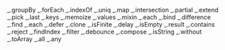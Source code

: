 _.groupBy
_.forEach
_.indexOf
_.uniq
_.map
_.intersection
_.partial
_.extend
_.pick
_.last
_.keys
_.memoize
_.values
_.mixin
_.each
_.bind
_.difference
_.find
_.each
_.defer
_.clone
_.isFinite
_.delay
_.isEmpty
_.result
_.contains
_.reject
_.findIndex
_.filter
_.debounce
_.compose
_.isString
_.without
_.toArray
_.all
_.any